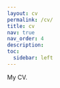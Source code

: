 ```yaml
---
layout: cv
permalink: /cv/
title: cv
nav: true
nav_order: 4
description:
toc:
  sidebar: left
---
```


My CV.